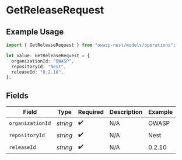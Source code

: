 # GetReleaseRequest

## Example Usage

```typescript
import { GetReleaseRequest } from "owasp-nest/models/operations";

let value: GetReleaseRequest = {
  organizationId: "OWASP",
  repositoryId: "Nest",
  releaseId: "0.2.10",
};
```

## Fields

| Field              | Type               | Required           | Description        | Example            |
| ------------------ | ------------------ | ------------------ | ------------------ | ------------------ |
| `organizationId`   | *string*           | :heavy_check_mark: | N/A                | OWASP              |
| `repositoryId`     | *string*           | :heavy_check_mark: | N/A                | Nest               |
| `releaseId`        | *string*           | :heavy_check_mark: | N/A                | 0.2.10             |